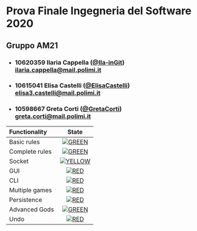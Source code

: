 # Prova Finale Ingegneria del Software 2020

## Gruppo AM21


- ###   10620359    Ilaria Cappella ([@Ila-inGit](https://github.com/Ila-inGit))<br>ilaria.cappella@mail.polimi.it
- ###   10615041    Elisa Castelli ([@ElisaCastelli](https://github.com/ElisaCastelli))<br>elisa3.castelli@mail.polimi.it
- ###   10598667    Greta Corti ([@GretaCorti](https://github.com/GretaCorti))<br>greta.corti@mail.polimi.it

| Functionality | State |
|:-----------------------|:------------------------------------:|
| Basic rules | [![GREEN](https://placehold.it/15/44bb44/44bb44)](#) |
| Complete rules | [![GREEN](https://placehold.it/15/44bb44/44bb44)](#) |
| Socket | [![YELLOW](https://placehold.it/15/ffdd00/ffdd00)](#) |
| GUI | [![RED](https://placehold.it/15/f03c15/f03c15)](#) |
| CLI | [![RED](https://placehold.it/15/f03c15/f03c15)](#) |
| Multiple games | [![RED](https://placehold.it/15/f03c15/f03c15)](#) |
| Persistence | [![RED](https://placehold.it/15/f03c15/f03c15)](#) |
| Advanced Gods | [![GREEN](https://placehold.it/15/44bb44/44bb44)](#) |
| Undo | [![RED](https://placehold.it/15/f03c15/f03c15)](#) |

<!--
[![RED](https://placehold.it/15/f03c15/f03c15)](#)
[![YELLOW](https://placehold.it/15/ffdd00/ffdd00)](#)
[![GREEN](https://placehold.it/15/44bb44/44bb44)](#)
-->
